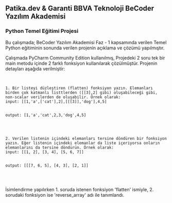 
<h2 >Patika.dev &amp; Garanti BBVA Teknoloji BeCoder Yazılım Akademisi </h2>
<h3 >Python Temel Eğitimi Projesi</h3>
<p>Bu çalışmada; BeCoder Yazılım Akademisi Faz - 1 kapsamında verilen Temel Python eğitiminin sonunda verilen projenin açıklama ve çözümü yapılmıştır. </p>
<p>Çalışmada PyCharm Community Edition kullanılmış, Projedeki 2 soru tek bir main metodu içinde 2 farklı fonksiyon kullanılarak çözülmüştür. Projenin detayları aşağıda verilmiştir:</p>
<p>&nbsp;</p>
<pre><code>1. Bir listeyi düzleştiren (flatten) fonksiyon yazın. Elemanları birden çok katmanlı listtlerden ([[3],2] gibi) oluşabileceği gibi, non-scalar verilerden de oluşabilir. Örnek olarak:
input: [[1,&#39;a&#39;,[&#39;cat&#39;],2],[[[3]],&#39;dog&#39;],4,5]

output: [1,&#39;a&#39;,&#39;cat&#39;,2,3,&#39;dog&#39;,4,5]
</code></pre>
<p>&nbsp;</p>
<pre><code>2. Verilen listenin içindeki elemanları tersine döndüren bir fonksiyon yazın. Eğer listenin içindeki elemanlar da liste içeriyorsa onların elemanlarını da tersine döndürün. Örnek olarak:
input: [[1, 2], [3, 4], [5, 6, 7]]

output: [[[7, 6, 5], [4, 3], [2, 1]]
</code></pre>
<p>&nbsp;</p>
<p>İsimlendirme yapılırken 1. soruda istenen fonksiyon &#39;flatten&#39; ismiyle, 2. sorudaki fonksiyon ise &#39;reverse_array&#39; adı ile tanımlandı. </p>

